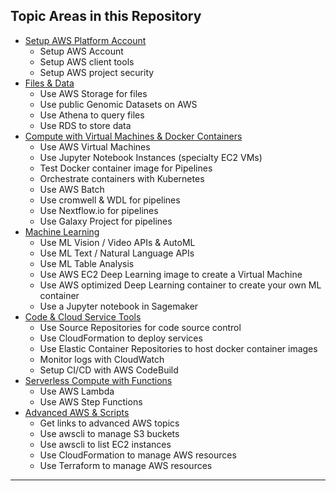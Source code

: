 ## Topic Areas in this Repository

- [Setup AWS Platform Account](https://github.com/lynnlangit/AWS-for-bioinformatics/tree/master/0_Setup_AWS_account)
    - Setup AWS Account
    - Setup AWS client tools
    - Setup AWS project security
- [Files & Data](https://github.com/lynnlangit/AWS-for-bioinformatics/tree/master/1_Files_%26_Data) 
    - Use AWS Storage for files
    - Use public Genomic Datasets on AWS
    - Use Athena to query files
    - Use RDS to store data
- [Compute with Virtual Machines & Docker Containers](https://github.com/lynnlangit/AWS-for-bioinformatics/tree/master/2_Virtual_Machines_%26_Docker_Containers)
    - Use AWS Virtual Machines
    - Use Jupyter Notebook Instances (specialty EC2 VMs)
    - Test Docker container image for Pipelines
    - Orchestrate containers with Kubernetes
    - Use AWS Batch
    - Use cromwell & WDL for pipelines
    - Use Nextflow.io for pipelines 
    - Use Galaxy Project for pipelines
- [Machine Learning](https://github.com/lynnlangit/AWS-for-bioinformatics/tree/master/3_Machine_Learning)
    - Use ML Vision / Video APIs & AutoML
    - Use ML Text / Natural Language APIs
    - Use ML Table Analysis
    - Use AWS EC2 Deep Learning image to create a Virtual Machine
    - Use AWS optimized Deep Learning container to create your own ML container
    - Use a Jupyter notebook in Sagemaker 
- [Code & Cloud Service Tools](https://github.com/lynnlangit/AWS-for-bioinformatics/tree/master/4_Code_%26_Cloud_Service_Tools)
    - Use Source Repositories for code source control
    - Use CloudFormation to deploy services
    - Use Elastic Container Repositories to host docker container images
    - Monitor logs with CloudWatch
    - Setup CI/CD with AWS CodeBuild
- [Serverless Compute with Functions](https://github.com/lynnlangit/AWS-for-bioinformatics/tree/master/5_Serverless_Compute_with_Functions)
    - Use AWS Lambda
    - Use AWS Step Functions
- [Advanced AWS & Scripts](https://github.com/lynnlangit/AWS-for-bioinformatics/tree/master/6_Advanced_AWS_%26_Scripts)
    - Get links to advanced AWS topics
    - Use awscli to manage S3 buckets
    - Use awscli to list EC2 instances
    - Use CloudFormation to manage AWS resources
    - Use Terraform to manage AWS resources

----

